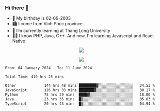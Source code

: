 ### Hi there 👋
- 🎂 My birthday is 02-09-2003
- 🏙️ I come from Vinh Phuc province
- 🌱 I’m currently learning at Thang Long University
- 🧑‍💻 I know PHP, Java, C++. And now, I'm learning Javascript and React Native
<p align="center"><img src="https://github-readme-stats.vercel.app/api?username=tmquang0209&show_icons=true&theme=gradient"></p>
<p align="center"><img src="https://github-readme-stats.vercel.app/api/top-langs/?username=tmquang0209&hide=scss,css&langs_count=10"></p>
<!--START_SECTION:waka-->

```txt
From: 04 January 2024 - To: 11 June 2024

Total Time: 419 hrs 25 mins

Other             144 hrs 48 mins ████████▓░░░░░░░░░░░░░░░░   34.53 %
JavaScript        126 hrs 33 mins ███████▓░░░░░░░░░░░░░░░░░   30.17 %
Python            75 hrs 29 mins  ████▓░░░░░░░░░░░░░░░░░░░░   18.00 %
Java              23 hrs 35 mins  █▒░░░░░░░░░░░░░░░░░░░░░░░   05.63 %
TypeScript        20 hrs 43 mins  █▒░░░░░░░░░░░░░░░░░░░░░░░   04.94 %
```

<!--END_SECTION:waka-->
